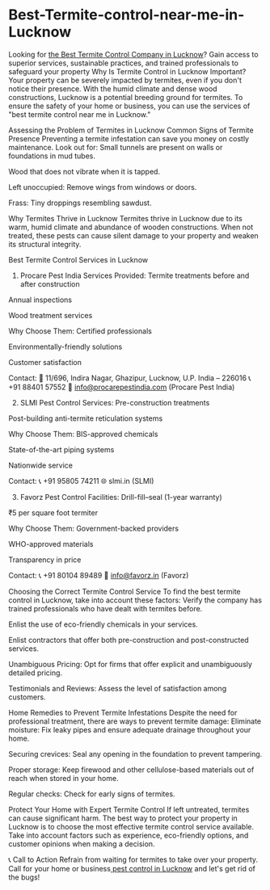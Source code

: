 # Best-Termite-control-near-me-in-Lucknow
Looking for [the Best Termite Control Company in Lucknow](https://www.admairapestcontrol.com/best-termite-control-near-me-in-lucknow/)? Gain access to superior services, sustainable practices, and trained professionals to safeguard your property
Why Is Termite Control in Lucknow Important?
Your property can be severely impacted by termites, even if you don't notice their presence.
 With the humid climate and dense wood constructions, Lucknow is a potential breeding ground for termites.
 To ensure the safety of your home or business, you can use the services of "best termite control near me in Lucknow."

Assessing the Problem of Termites in Lucknow
Common Signs of Termite Presence
Preventing a termite infestation can save you money on costly maintenance. Look out for:
Small tunnels are present on walls or foundations in mud tubes.


Wood that does not vibrate when it is tapped.


Left unoccupied: Remove wings from windows or doors.


Frass: Tiny droppings resembling sawdust.



Why Termites Thrive in Lucknow
Termites thrive in Lucknow due to its warm, humid climate and abundance of wooden constructions.
 When not treated, these pests can cause silent damage to your property and weaken its structural integrity.

Best Termite Control Services in Lucknow
1. Procare Pest India
Services Provided:
Termite treatments before and after construction


Annual inspections


Wood treatment services


Why Choose Them:
Certified professionals


Environmentally-friendly solutions


Customer satisfaction


Contact:
 📍 11/696, Indira Nagar, Ghazipur, Lucknow, U.P. India – 226016
 📞 +91 88401 57552
 📧 info@procarepestindia.com (Procare Pest India)

2. SLMI Pest Control
Services:
Pre-construction treatments


Post-building anti-termite reticulation systems


Why Choose Them:
BIS-approved chemicals


State-of-the-art piping systems


Nationwide service


Contact:
 📞 +91 95805 74211
 🌐 slmi.in (SLMI)

3. Favorz Pest Control
Facilities:
Drill-fill–seal (1-year warranty)


₹5 per square foot termiter


Why Choose Them:
Government-backed providers


WHO-approved materials


Transparency in price


Contact:
 📞 +91 80104 89489
 📧 info@favorz.in (Favorz)

Choosing the Correct Termite Control Service
To find the best termite control in Lucknow, take into account these factors:
Verify the company has trained professionals who have dealt with termites before.


Enlist the use of eco-friendly chemicals in your services.


Enlist contractors that offer both pre-construction and post-constructed services.


Unambiguous Pricing: Opt for firms that offer explicit and unambiguously detailed pricing.


Testimonials and Reviews: Assess the level of satisfaction among customers.



Home Remedies to Prevent Termite Infestations
Despite the need for professional treatment, there are ways to prevent termite damage:
Eliminate moisture: Fix leaky pipes and ensure adequate drainage throughout your home.


Securing crevices: Seal any opening in the foundation to prevent tampering.


Proper storage: Keep firewood and other cellulose-based materials out of reach when stored in your home.


Regular checks: Check for early signs of termites.



Protect Your Home with Expert Termite Control
If left untreated, termites can cause significant harm.
 The best way to protect your property in Lucknow is to choose the most effective termite control service available.
 Take into account factors such as experience, eco-friendly options, and customer opinions when making a decision.

📞 Call to Action
Refrain from waiting for termites to take over your property.
 Call for your home or business[ pest control in Lucknow](https://www.admairapestcontrol.com/best-termite-control-near-me-in-lucknow/) and let's get rid of the bugs!


